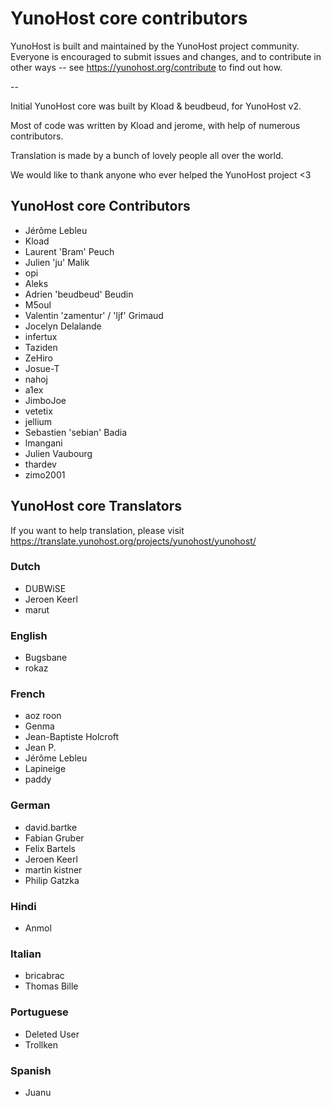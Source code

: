 YunoHost core contributors
==========================

YunoHost is built and maintained by the YunoHost project community.
Everyone is encouraged to submit issues and changes, and to contribute in other ways -- see https://yunohost.org/contribute to find out how.

--

Initial YunoHost core was built by Kload & beudbeud, for YunoHost v2.

Most of code was written by Kload and jerome, with help of numerous contributors.

Translation is made by a bunch of lovely people all over the world.

We would like to thank anyone who ever helped the YunoHost project <3


YunoHost core Contributors
--------------------------

- Jérôme Lebleu
- Kload
- Laurent 'Bram' Peuch
- Julien 'ju' Malik
- opi
- Aleks
- Adrien 'beudbeud' Beudin
- M5oul
- Valentin 'zamentur' / 'ljf' Grimaud
- Jocelyn Delalande
- infertux
- Taziden
- ZeHiro
- Josue-T
- nahoj
- a1ex
- JimboJoe
- vetetix
- jellium
- Sebastien 'sebian' Badia
- lmangani
- Julien Vaubourg
- thardev
- zimo2001


YunoHost core Translators
-------------------------

If you want to help translation, please visit https://translate.yunohost.org/projects/yunohost/yunohost/


### Dutch

- DUBWiSE
- Jeroen Keerl
- marut

### English

- Bugsbane
- rokaz

### French

- aoz roon
- Genma
- Jean-Baptiste Holcroft
- Jean P.
- Jérôme Lebleu
- Lapineige
- paddy


### German

- david.bartke
- Fabian Gruber
- Felix Bartels
- Jeroen Keerl
- martin kistner
- Philip Gatzka

### Hindi

- Anmol

### Italian

- bricabrac
- Thomas Bille

### Portuguese

- Deleted User
- Trollken

### Spanish

- Juanu

